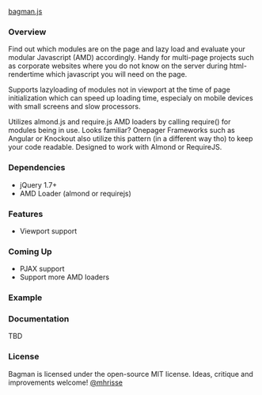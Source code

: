 [bagman.js](https://github.com/mhrisse/bagman)

### Overview
Find out which modules are on the page and lazy load and 
evaluate your modular Javascript (AMD) accordingly. Handy for
multi-page projects such as corporate websites where you do not know
on the server during html-rendertime which javascript you will need 
on the page.

Supports lazyloading of modules not in viewport
at the time of page initialization which can speed up loading time,
especialy on mobile devices with small screens and slow processors.
 
Utilizes almond.js and require.js AMD loaders by calling require() for modules
being in use. Looks familiar? Onepager Frameworks such as Angular or Knockout also utilize this pattern (in a different way tho) to keep your code readable. Designed to work with Almond or RequireJS. 

### Dependencies
* jQuery 1.7+
* AMD Loader (almond or requirejs)

### Features
* Viewport support

### Coming Up
* PJAX support
* Support more AMD loaders

### Example
<div data-module="slider"> <!-- more of your html code --> </div>

### Documentation
TBD

### License
Bagman is licensed under the open-source MIT license.
Ideas, critique and improvements welcome!
[@mhrisse](http://twitter.com/mhrisse)